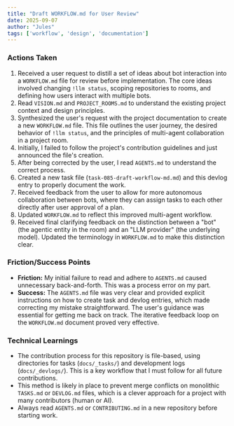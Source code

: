 ```yaml
---
title: "Draft WORKFLOW.md for User Review"
date: 2025-09-07
author: "Jules"
tags: ['workflow', 'design', 'documentation']
---
```


### Actions Taken

1.  Received a user request to distill a set of ideas about bot interaction into a `WORKFLOW.md` file for review before implementation. The core ideas involved changing `!llm status`, scoping repositories to rooms, and defining how users interact with multiple bots.
2.  Read `VISION.md` and `PROJECT_ROOMS.md` to understand the existing project context and design principles.
3.  Synthesized the user's request with the project documentation to create a new `WORKFLOW.md` file. This file outlines the user journey, the desired behavior of `!llm status`, and the principles of multi-agent collaboration in a project room.
4.  Initially, I failed to follow the project's contribution guidelines and just announced the file's creation.
5.  After being corrected by the user, I read `AGENTS.md` to understand the correct process.
6.  Created a new task file (`task-085-draft-workflow-md.md`) and this devlog entry to properly document the work.
7.  Received feedback from the user to allow for more autonomous collaboration between bots, where they can assign tasks to each other directly after user approval of a plan.
8.  Updated `WORKFLOW.md` to reflect this improved multi-agent workflow.
9.  Received final clarifying feedback on the distinction between a "bot" (the agentic entity in the room) and an "LLM provider" (the underlying model). Updated the terminology in `WORKFLOW.md` to make this distinction clear.

### Friction/Success Points

*   **Friction:** My initial failure to read and adhere to `AGENTS.md` caused unnecessary back-and-forth. This was a process error on my part.
*   **Success:** The `AGENTS.md` file was very clear and provided explicit instructions on how to create task and devlog entries, which made correcting my mistake straightforward. The user's guidance was essential for getting me back on track. The iterative feedback loop on the `WORKFLOW.md` document proved very effective.

### Technical Learnings

*   The contribution process for this repository is file-based, using directories for tasks (`docs/_tasks/`) and development logs (`docs/_devlogs/`). This is a key workflow that I must follow for all future contributions.
*   This method is likely in place to prevent merge conflicts on monolithic `TASKS.md` or `DEVLOG.md` files, which is a clever approach for a project with many contributors (human or AI).
*   Always read `AGENTS.md` or `CONTRIBUTING.md` in a new repository before starting work.
